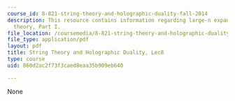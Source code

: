 ```yaml
---
course_id: 8-821-string-theory-and-holographic-duality-fall-2014
description: This resource contains information regarding large-n expansion as a string
  theory, Part I.
file_location: /coursemedia/8-821-string-theory-and-holographic-duality-fall-2014/860d2ac2f73f3caed8eaa35b909eb640_MIT8_821S15_Lec8.pdf
file_type: application/pdf
layout: pdf
title: String Theory and Holographic Duality, Lec8
type: course
uid: 860d2ac2f73f3caed8eaa35b909eb640

---
```

None
